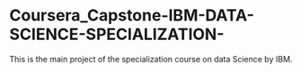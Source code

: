 # Coursera_Capstone-IBM-DATA-SCIENCE-SPECIALIZATION-
This is the main project of the specialization course on data Science by IBM.

